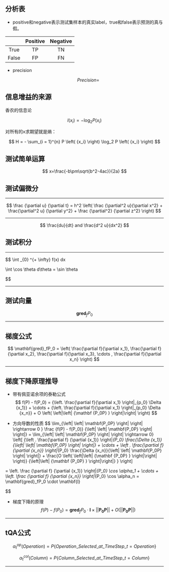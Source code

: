 ## 分析表

* positive和negative表示测试集样本的真实label，true和false表示预测的真与假。

|       | Positive | Negative |
| :---: | :------: | :------: |
| True  |    TP    |    TN    |
| False |    FP    |    FN    |


* precision

    ```math
    Precision = 
    ```



## 信息增益的来源

香农的信息论


$$
l \left( {x_i}  \right) =- \log_2 P \left( {x_i} \right)
$$

  
对所有的x求期望就是熵：


$$
H = - \sum_{i = 1}^{n} P \left( {x_i} \right)
\log_2 P \left( {x_i} \right)
$$


## 测试简单运算

$$
x=\frac{-b\pm\sqrt{b^2-4ac}}{2a}
$$


## 测试偏微分

---

$$
\frac {\partial u} {\partial t} = h^2 \left( \frac {\partial^2 u}{\partial x^2} + \frac{\partial^2 u} {\partial y^2} + \frac {\partial^2} {\partial z^2} \right)
$$


---



$$
\frac{du}{dt} and \frac{d^2 u}{dx^2}
$$



## 测试积分

---


$$
\int _{0} ^{+ \infty} f(x) dx

\int \cos \theta d\theta = \sin \theta 

$$

---



## 测试向量



$$
 \mathbf{gred}_f {P_0}
$$




---

## 梯度公式


$$
\mathbf{gred}_fP_0 = \left( \frac{\partial f}{\partial x_1}, \frac{\partial f}{\partial x_2}, \frac{\partial f}{\partial x_3}, \cdots , \frac{\partial f}{\partial x_n} \right)
$$



---

## 梯度下降原理推导

* 带有佩亚诺余项的泰勒公式
$$
f(P) - f(P_0) = {\left. \frac{\partial f}{\partial x_1}  \right|_{p_0} \Delta {x_1}} + \cdots + {\left. \frac{\partial f}{\partial x_1}  \right|_{p_0} \Delta {x_n}} + O \left( \left|\left| {\mathbf {P_0P} } \right|\right| \right)
$$


* 方向导数的性质 
$$
\lim_{\left| \left| \mathbf{P_0P}  \right| \right| \rightarrow 0 } \frac {f(P) - f(P_0)} {\left|  \left| \mathbf{P_0P}   \right| \right|} = \lim_{\left| \left| \mathbf{P_0P} \right| \right| \rightarrow 0} \left[ {\left . \frac{\partial f} {\partial {x_1}} \right|_{P_0} \frac{\Delta {x_1}}{\left| \left| \mathbf{P_0P} \right| \right|}  + \cdots +  \left . \frac{\partial f} {\partial {x_n}} \right|_{P_0} \frac{\Delta {x_n}}{\left| \left| \mathbf{P_0P} \right| \right|} + 
    \frac{O \left( \left|\left| {\mathbf {P_0P} } \right|\right| \right)} {\left|\left| {\mathbf {P_0P} } \right|\right|}
} \right]

= \left. \frac {\partial f} {\partial {x_1}} \right|_{P_0} \cos \alpha_1 + \cdots + \left. \frac {\partial f} {\partial {x_n}} \right|_{P_0} \cos \alpha_n = \mathbf{gred}_fP_0  \cdot \mathbf{l}

$$



* 梯度下降的原理
$$
f(P) - f(P_0) = \mathbf{gred}_fP_0  \cdot \mathbf{l} \times  \left|\left| {\mathbf {P_0P} } \right|\right| + O \left( \left|\left| {\mathbf {P_0P} } \right|\right| \right)
$$




---

## tQA公式

$$
\alpha _{t}^{op} \left( {Operation} \right) = P \left\{ Operation\_Selected\_at\_TimeStep\_t = Operation \right\}
$$



$$
\alpha _{t}^{col} \left( {Column} \right) = P \left\{ Column\_Selected\_at\_TimeStep\_t = Column \right\}
$$


---





